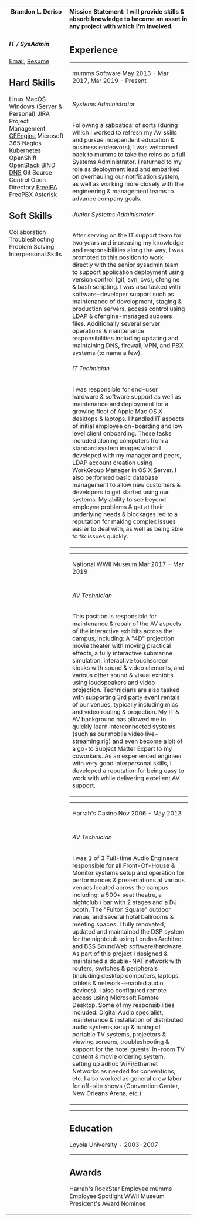 <table>
<!-- 
Header Row
-->
<tr>
<!-- 
Left Header
-->
<th valign="top"> 
Brandon L. Deriso
</th>
<!-- 
Right Header
-->
<th align="left">
Mission Statement:
I will provide skills & absorb knowledge to become an asset in any project with which I'm involved.
</th>

</tr>

<tr>
<!-- 
Content Row
-->

<td valign="top">
<!-- 
Left Content Column
-->

##### IT / SysAdmin
[Email](mailto:Brandon.Lee@Deriso.org), [Resume](https://github.com/bderiso/resume/blob/master/README.md)

## Hard Skills
Linux
MacOS
Windows (Server & Personal)
JIRA Project Management
[CFEngine](https://en.wikipedia.org/wiki/CFEngine)
Microsoft 365
Nagios
Kubernetes
OpenShift
OpenStack
[BIND DNS](https://en.wikipedia.org/wiki/BIND)
Git Source Control
Open Directory
[FreeIPA](https://en.wikipedia.org/wiki/FreeIPA)
FreePBX
Asterisk

## Soft Skills
Collaboration
Troubleshooting
Problem Solving
Interpersonal Skills
</td>

<td>
<!-- 
Right Content Column
-->

## Experience
<table>
<tr>
<td>

mumms Software
May 2013 - Mar 2017, Mar 2019 - Present
</td>
</tr>
<tr>
<tr>
<td>

###### Systems Administrator
Following a sabbatical of sorts (during which I worked to refresh my AV skills and pursue independent education & business endeavors), I was welcomed back to mumms to take the reins as a full Systems Administrator. 
I returned to my role as deployment lead and embarked on overhauling our notification system, as well as working more closely with the engineering & management teams to advance company goals.
###### Junior Systems Administrator
After serving on the IT support team for two years and increasing my knowledge and responsibilities along the way, I was promoted to this position to work directly with the senior sysadmin team to support application deployment using version control (git, svn, cvs), cfengine & bash scripting.
I was also tasked with software-developer support such as maintenance of development, staging & production servers, 
access control using LDAP & cfengine-managed sudoers files. Additionally several server operations & maintenance responsibilities including updating and maintaining DNS, firewall, VPN, and PBX systems (to name a few).

###### IT Technician
I was responsible for end-user hardware & software support as well as maintenance and deployment for a growing fleet of Apple Mac OS X desktops & laptops. I handled IT aspects of initial employee on-boarding and low level client onboarding. These tasks included cloning computers from a standard system images which I developed with my manager and peers, LDAP account creation using WorkGroup Manager in OS X Server. I also performed basic database management to allow new customers & developers to get started using our systems. My ability to see beyond employee problems & get at their underlying needs & blockages led to a reputation for making complex issues easier to deal with, as well as being able to fix issues quickly.
</td>
</tr>
</table>
<table>
<tr>
<td>

National WWII Museum
Mar 2017 - Mar 2019
</td>
</tr>
<tr>
<tr>
<td>

###### AV Technician
This position is responsible for maintenance & repair of the AV aspects of the interactive exhibits across the campus, including: A "4D" projection movie theater with moving practical effects, a fully interactive submarine simulation, interactive touchscreen kiosks with sound & video elements, and various other sound & visual exhibits using loudspeakers and video projection. Technicians are also tasked with supporting 3rd party event rentals of our venues, typically including mics and video routing & projection.
My IT & AV background has allowed me to quickly learn interconnected systems (such as our mobile video live-streaming rig) and even become a bit of a go-to Subject Matter Expert to my coworkers. As an experienced engineer with very good interpersonal skills, I developed a reputation for being easy to work with while delivering excellent AV support.
</td>
</tr>
</table>

<table>
<td> 
  
Harrah's Casino
Nov 2006 - May 2013 
</td>
</tr>
<tr>
<tr>
<td>
  
###### AV Technician
I was 1 of 3 Full-time Audio Engineers responsible for all Front-Of-House & Monitor systems setup and operation for performances & presentations at various venues located across the campus including: a 500+ seat theatre, a nightclub / bar with 2 stages and a DJ booth, The "Fulton Square" outdoor venue, and several hotel ballrooms & meeting spaces.
I fully renovated, updated and maintained the DSP system for the nightclub using London Architect and BSS SoundWeb software/hardware. As part of this project I designed & maintained a double-NAT network with routers, switches & peripherals (including desktop computers, laptops, tablets & network-enabled audio devices). I also configured remote access using Microsoft Remote Desktop.
Some of my responsibilities included:  Digital Audio specialist, maintenance & installation of distributed audio systems,setup & tuning of portable TV systems, projectors & viewing screens, troubleshooting & support for the hotel guests' in-room TV content & movie ordering system, setting up adhoc WiFi/Ethernet Networks as needed for conventions, etc.
I also worked as general crew labor for off-site shows (Convention Center, New Orleans Arena, etc.)
</td>
</tr>
</table>

---
## Education
Loyola University - 2003-2007

---
## Awards
Harrah's RockStar Employee
mumms Employee Spotlight
WWII Museum President's Award Nominee
</td>
</tr>
</table>
